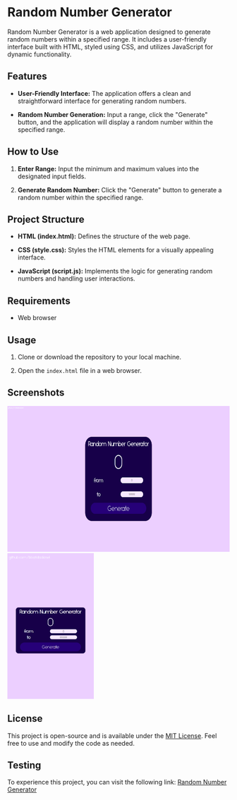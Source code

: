 # Random Number Generator

Random Number Generator is a web application designed to generate random numbers within a specified range. It includes a user-friendly interface built with HTML, styled using CSS, and utilizes JavaScript for dynamic functionality.

## Features

- **User-Friendly Interface:** The application offers a clean and straightforward interface for generating random numbers.

- **Random Number Generation:** Input a range, click the "Generate" button, and the application will display a random number within the specified range.

## How to Use

1. **Enter Range:** Input the minimum and maximum values into the designated input fields.

2. **Generate Random Number:** Click the "Generate" button to generate a random number within the specified range.

## Project Structure

- **HTML (index.html):** Defines the structure of the web page.

- **CSS (style.css):** Styles the HTML elements for a visually appealing interface.

- **JavaScript (script.js):** Implements the logic for generating random numbers and handling user interactions.

## Requirements

- Web browser

## Usage

1. Clone or download the repository to your local machine.

2. Open the `index.html` file in a web browser.

## Screenshots

<img src="assets/images/screenshot_desktop.png" height="331"/>
<img src="assets/images/screenshot_mobile.png" height="331"/>

## License

This project is open-source and is available under the [MIT License](LICENSE). Feel free to use and modify the code as needed.

## Testing

To experience this project, you can visit the following link: [Random Number Generator](https://bbatistadaniel.github.io/RandomNumberGenerator)
